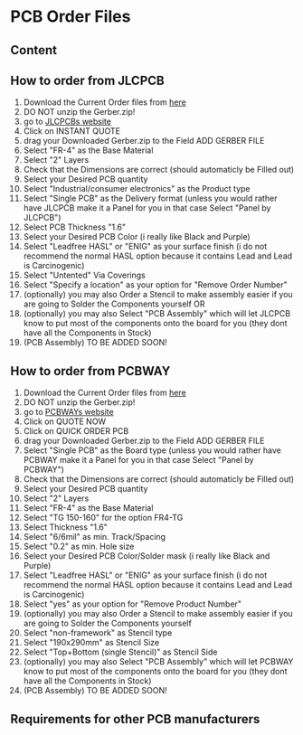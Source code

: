 # PCB Order Files

## Content

## How to order from JLCPCB

  1. Download the Current Order files from [here]()
  2. DO NOT unzip the Gerber.zip!
  3. go to [JLCPCBs website](https://jlcpcb.com/)
  4. Click on INSTANT QUOTE
  5. drag your Downloaded Gerber.zip to the Field ADD GERBER FILE
  6. Select "FR-4" as the Base Material
  7. Select "2" Layers
  8. Check that the Dimensions are correct (should automaticly be Filled out)
  9. Select your Desired PCB quantity
  10. Select "Industrial/consumer electronics" as the Product type
  11. Select "Single PCB" as the Delivery format (unless you would rather have JLCPCB make it a Panel for you in that case Select "Panel by JLCPCB")
  12. Select PCB Thickness "1.6"
  13. Select your Desired PCB Color (i really like Black and Purple)
  14. Select "Leadfree HASL" or "ENIG" as your surface finish (i do not recommend the normal HASL option because it contains Lead and Lead is Carcinogenic)
  15. Select "Untented" Via Coverings
  16. Select "Specify a location" as your option for "Remove Order Number"
  17. (optionally) you may also Order a Stencil to make assembly easier if you are going to Solder the Components yourself OR
  18. (optionally) you may also Select "PCB Assembly" which will let JLCPCB know to put most of the components onto the board for you (they dont have all the Components in Stock)
  19. (PCB Assembly) TO BE ADDED SOON!

## How to order from PCBWAY

  1. Download the Current Order files from [here]()
  2. DO NOT unzip the Gerber.zip!
  3. go to [PCBWAYs website](https://www.pcbway.com/)
  4. Click on QUOTE NOW
  5. Click on QUICK ORDER PCB
  6. drag your Downloaded Gerber.zip to the Field ADD GERBER FILE
  7. Select "Single PCB" as the Board type (unless you would rather have PCBWAY make it a Panel for you in that case Select "Panel by PCBWAY")
  8. Check that the Dimensions are correct (should automaticly be Filled out)
  9. Select your Desired PCB quantity
  10. Select "2" Layers
  11. Select "FR-4" as the Base Material
  12. Select "TG 150-160" for the option FR4-TG
  14. Select Thickness "1.6"
  15. Select "6/6mil" as min. Track/Spacing
  16. Select "0.2" as min. Hole size
  17. Select your Desired PCB Color/Solder mask (i really like Black and Purple)
  18. Select "Leadfree HASL" or "ENIG" as your surface finish (i do not recommend the normal HASL option because it contains Lead and Lead is Carcinogenic)
  20. Select "yes" as your option for "Remove Product Number"
  21. (optionally) you may also Order a Stencil to make assembly easier if you are going to Solder the Components yourself
  22. Select "non-framework" as Stencil type
  23. Select "190x290mm" as Stencil Size
  24. Select "Top+Bottom (single Stencil)" as Stencil Side
  25. (optionally) you may also Select "PCB Assembly" which will let PCBWAY know to put most of the components onto the board for you (they dont have all the Components in Stock)
  26. (PCB Assembly) TO BE ADDED SOON!

## Requirements for other PCB manufacturers

